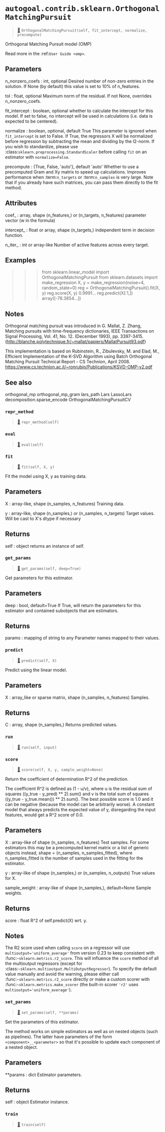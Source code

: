 # `autogoal.contrib.sklearn.OrthogonalMatchingPursuit`

> [📝](https://github.com/autogal/autogoal/blob/main/autogoal/contrib/sklearn/_generated.py#L756)
> `OrthogonalMatchingPursuit(self, fit_intercept, normalize, precompute)`

Orthogonal Matching Pursuit model (OMP)

Read more in the :ref:`User Guide <omp>`.

Parameters
----------
n_nonzero_coefs : int, optional
    Desired number of non-zero entries in the solution. If None (by
    default) this value is set to 10% of n_features.

tol : float, optional
    Maximum norm of the residual. If not None, overrides n_nonzero_coefs.

fit_intercept : boolean, optional
    whether to calculate the intercept for this model. If set
    to false, no intercept will be used in calculations
    (i.e. data is expected to be centered).

normalize : boolean, optional, default True
    This parameter is ignored when ``fit_intercept`` is set to False.
    If True, the regressors X will be normalized before regression by
    subtracting the mean and dividing by the l2-norm.
    If you wish to standardize, please use
    :class:`sklearn.preprocessing.StandardScaler` before calling ``fit``
    on an estimator with ``normalize=False``.

precompute : {True, False, 'auto'}, default 'auto'
    Whether to use a precomputed Gram and Xy matrix to speed up
    calculations. Improves performance when :term:`n_targets` or
    :term:`n_samples` is very large. Note that if you already have such
    matrices, you can pass them directly to the fit method.

Attributes
----------
coef_ : array, shape (n_features,) or (n_targets, n_features)
    parameter vector (w in the formula)

intercept_ : float or array, shape (n_targets,)
    independent term in decision function.

n_iter_ : int or array-like
    Number of active features across every target.

Examples
--------
>>> from sklearn.linear_model import OrthogonalMatchingPursuit
>>> from sklearn.datasets import make_regression
>>> X, y = make_regression(noise=4, random_state=0)
>>> reg = OrthogonalMatchingPursuit().fit(X, y)
>>> reg.score(X, y)
0.9991...
>>> reg.predict(X[:1,])
array([-78.3854...])

Notes
-----
Orthogonal matching pursuit was introduced in G. Mallat, Z. Zhang,
Matching pursuits with time-frequency dictionaries, IEEE Transactions on
Signal Processing, Vol. 41, No. 12. (December 1993), pp. 3397-3415.
(http://blanche.polytechnique.fr/~mallat/papiers/MallatPursuit93.pdf)

This implementation is based on Rubinstein, R., Zibulevsky, M. and Elad,
M., Efficient Implementation of the K-SVD Algorithm using Batch Orthogonal
Matching Pursuit Technical Report - CS Technion, April 2008.
https://www.cs.technion.ac.il/~ronrubin/Publications/KSVD-OMP-v2.pdf

See also
--------
orthogonal_mp
orthogonal_mp_gram
lars_path
Lars
LassoLars
decomposition.sparse_encode
OrthogonalMatchingPursuitCV
### `repr_method`

> [📝](https://github.com/autogoal/autogoal/blob/main/autogoal/utils/__init__.py#L87)
> `repr_method(self)`

### `eval`

> [📝](https://github.com/autogoal/autogoal/blob/main/autogoal/contrib/sklearn/_builder.py#L50)
> `eval(self)`

### `fit`

> [📝](/usr/local/lib/python3.6/dist-packages/sklearn/linear_model/_omp.py#L627)
> `fit(self, X, y)`

Fit the model using X, y as training data.

Parameters
----------
X : array-like, shape (n_samples, n_features)
    Training data.

y : array-like, shape (n_samples,) or (n_samples, n_targets)
    Target values. Will be cast to X's dtype if necessary


Returns
-------
self : object
    returns an instance of self.
### `get_params`

> [📝](/usr/local/lib/python3.6/dist-packages/sklearn/base.py#L173)
> `get_params(self, deep=True)`

Get parameters for this estimator.

Parameters
----------
deep : bool, default=True
    If True, will return the parameters for this estimator and
    contained subobjects that are estimators.

Returns
-------
params : mapping of string to any
    Parameter names mapped to their values.
### `predict`

> [📝](/usr/local/lib/python3.6/dist-packages/sklearn/linear_model/_base.py#L211)
> `predict(self, X)`

Predict using the linear model.

Parameters
----------
X : array_like or sparse matrix, shape (n_samples, n_features)
    Samples.

Returns
-------
C : array, shape (n_samples,)
    Returns predicted values.
### `run`

> [📝](https://github.com/autogoal/autogoal/blob/main/autogoal/contrib/sklearn/_generated.py#L771)
> `run(self, input)`

### `score`

> [📝](/usr/local/lib/python3.6/dist-packages/sklearn/base.py#L376)
> `score(self, X, y, sample_weight=None)`

Return the coefficient of determination R^2 of the prediction.

The coefficient R^2 is defined as (1 - u/v), where u is the residual
sum of squares ((y_true - y_pred) ** 2).sum() and v is the total
sum of squares ((y_true - y_true.mean()) ** 2).sum().
The best possible score is 1.0 and it can be negative (because the
model can be arbitrarily worse). A constant model that always
predicts the expected value of y, disregarding the input features,
would get a R^2 score of 0.0.

Parameters
----------
X : array-like of shape (n_samples, n_features)
    Test samples. For some estimators this may be a
    precomputed kernel matrix or a list of generic objects instead,
    shape = (n_samples, n_samples_fitted),
    where n_samples_fitted is the number of
    samples used in the fitting for the estimator.

y : array-like of shape (n_samples,) or (n_samples, n_outputs)
    True values for X.

sample_weight : array-like of shape (n_samples,), default=None
    Sample weights.

Returns
-------
score : float
    R^2 of self.predict(X) wrt. y.

Notes
-----
The R2 score used when calling ``score`` on a regressor will use
``multioutput='uniform_average'`` from version 0.23 to keep consistent
with :func:`~sklearn.metrics.r2_score`. This will influence the
``score`` method of all the multioutput regressors (except for
:class:`~sklearn.multioutput.MultiOutputRegressor`). To specify the
default value manually and avoid the warning, please either call
:func:`~sklearn.metrics.r2_score` directly or make a custom scorer with
:func:`~sklearn.metrics.make_scorer` (the built-in scorer ``'r2'`` uses
``multioutput='uniform_average'``).
### `set_params`

> [📝](/usr/local/lib/python3.6/dist-packages/sklearn/base.py#L205)
> `set_params(self, **params)`

Set the parameters of this estimator.

The method works on simple estimators as well as on nested objects
(such as pipelines). The latter have parameters of the form
``<component>__<parameter>`` so that it's possible to update each
component of a nested object.

Parameters
----------
**params : dict
    Estimator parameters.

Returns
-------
self : object
    Estimator instance.
### `train`

> [📝](https://github.com/autogoal/autogoal/blob/main/autogoal/contrib/sklearn/_builder.py#L47)
> `train(self)`

